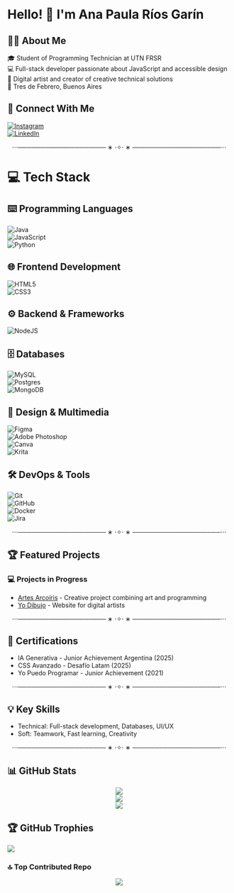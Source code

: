 # Hello! 👋 I'm Ana Paula Ríos Garín

## 👩‍💻 About Me  
🎓 Student of Programming Technician at UTN FRSR <br>
💻 Full-stack developer passionate about JavaScript and accessible design  <br>
🎨 Digital artist and creator of creative technical solutions  <br>
📍 Tres de Febrero, Buenos Aires  

## 🌟 Connect With Me
[![Instagram](https://img.shields.io/badge/Instagram-%23E4405F.svg?logo=Instagram&logoColor=white)](https://instagram.com/ani.p.rg)<br/>
[![LinkedIn](https://img.shields.io/badge/LinkedIn-%230077B5.svg?logo=linkedin&logoColor=white)](https://linkedin.com/in/anapaularíosgarín)

<div align="center">

⋅⋅⋅──────────────────── ∗ ⋅✧⋅ ∗ ────────────────────⋅⋅⋅

</div>

# 💻 Tech Stack
## ⌨️ Programming Languages
![Java](https://img.shields.io/badge/java-%23ED8B00.svg?style=flat&logo=openjdk&logoColor=white)<br/> 
![JavaScript](https://img.shields.io/badge/javascript-%23323330.svg?style=flat&logo=javascript&logoColor=%23F7DF1E)<br/> 
![Python](https://img.shields.io/badge/python-3670A0?style=flat&logo=python&logoColor=ffdd54) 

## 🌐 Frontend Development
![HTML5](https://img.shields.io/badge/html5-%23E34F26.svg?style=flat&logo=html5&logoColor=white)<br/> 
![CSS3](https://img.shields.io/badge/css3-%231572B6.svg?style=flat&logo=css3&logoColor=white)

## ⚙️ Backend & Frameworks
![NodeJS](https://img.shields.io/badge/node.js-6DA55F?style=flat&logo=node.js&logoColor=white)

## 🗄️ Databases
![MySQL](https://img.shields.io/badge/mysql-4479A1.svg?style=flat&logo=mysql&logoColor=white)<br/>
![Postgres](https://img.shields.io/badge/postgres-%23316192.svg?style=flat&logo=postgresql&logoColor=white)<br/> 
![MongoDB](https://img.shields.io/badge/MongoDB-%234ea94b.svg?style=flat&logo=mongodb&logoColor=white)

## 🎨 Design & Multimedia
![Figma](https://img.shields.io/badge/figma-%23F24E1E.svg?style=flat&logo=figma&logoColor=white)<br/> 
![Adobe Photoshop](https://img.shields.io/badge/adobe%20photoshop-%2331A8FF.svg?style=flat&logo=adobe%20photoshop&logoColor=white)<br/> 
![Canva](https://img.shields.io/badge/Canva-%2300C4CC.svg?style=flat&logo=Canva&logoColor=white)<br/> 
![Krita](https://img.shields.io/badge/Krita-203759?style=flat&logo=krita&logoColor=EEF37B)

## 🛠️ DevOps & Tools
![Git](https://img.shields.io/badge/git-%23F05033.svg?style=flat&logo=git&logoColor=white)<br/>
![GitHub](https://img.shields.io/badge/github-%23121011.svg?style=flat&logo=github&logoColor=white)<br/> 
![Docker](https://img.shields.io/badge/docker-%230db7ed.svg?style=flat&logo=docker&logoColor=white)<br/> 
![Jira](https://img.shields.io/badge/jira-%230A0FFF.svg?style=flat&logo=jira&logoColor=white)

<div align="center">

⋅⋅⋅──────────────────── ∗ ⋅✧⋅ ∗ ────────────────────⋅⋅⋅

</div>

## 🏆 Featured Projects
### 💻 Projects in Progress
- [Artes Arcoíris](https://github.com/anaprg05/artesArcoiris.git) - Creative project combining art and programming
- [Yo Dibujo](https://github.com/anaprg05/YoDibujo.git) - Website for digital artists

<div align="center">

⋅⋅⋅──────────────────── ∗ ⋅✧⋅ ∗ ────────────────────⋅⋅⋅

</div>

## 📜 Certifications
- IA Generativa - Junior Achievement Argentina (2025)
- CSS Avanzado - Desafío Latam (2025)
- Yo Puedo Programar - Junior Achievement (2021)

<div align="center">

⋅⋅⋅──────────────────── ∗ ⋅✧⋅ ∗ ────────────────────⋅⋅⋅

</div>

## 💡 Key Skills
- Technical: Full-stack development, Databases, UI/UX
- Soft: Teamwork, Fast learning, Creativity

<div align="center">

⋅⋅⋅──────────────────── ∗ ⋅✧⋅ ∗ ────────────────────⋅⋅⋅

</div>

## 📊 GitHub Stats

<div align="center">

![](https://github-readme-stats.vercel.app/api?username=anaprg05&theme=onedark&hide_border=false&include_all_commits=false&count_private=true)<br/>
![](https://nirzak-streak-stats.vercel.app/?user=anaprg05&theme=onedark&hide_border=false)<br/>
![](https://github-readme-stats.vercel.app/api/top-langs/?username=anaprg05&theme=onedark&hide_border=false&include_all_commits=false&count_private=true&layout=compact)

</div>

## 🏆 GitHub Trophies
![](https://github-profile-trophy.vercel.app/?username=anaprg05&theme=radical&no-frame=true&no-bg=false&margin-w=4)

### 🔝 Top Contributed Repo

<div align="center">

![](https://github-contributor-stats.vercel.app/api?username=anaprg05&limit=5&theme=radical&combine_all_yearly_contributions=true)

</div>
